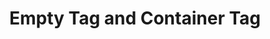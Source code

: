 ---
title: Empty Tag and Container Tag
description: "Empty Tag and Container TagL"
hide_table_of_contents: true
sidebar_position: 4
---